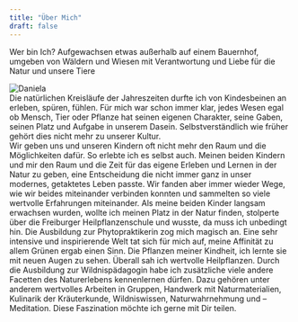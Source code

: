 ```yaml
---
title: "Über Mich"
draft: false
---
```

Wer bin Ich? Aufgewachsen etwas außerhalb auf einem Bauernhof, umgeben von Wäldern und Wiesen mit Verantwortung und Liebe für die Natur und unsere Tiere
<div class="image-container">
  <img src="https://fuehldienatur.github.io/FuehlDieNatur/img/head.jpg" alt="Daniela" class="round-image">
</div>
Die natürlichen Kreisläufe der Jahreszeiten durfte ich von Kindesbeinen an erleben, spüren, fühlen. Für mich war schon immer klar, jedes Wesen egal ob Mensch, Tier oder Pflanze hat seinen eigenen Charakter, seine Gaben, seinen Platz und Aufgabe in unserem Dasein.
Selbstverständlich wie früher gehört dies nicht mehr zu unserer Kultur. <br>Wir geben uns und unseren Kindern oft nicht mehr den Raum und die Möglichkeiten dafür.
So erlebte ich es selbst auch. Meinen beiden Kindern und mir den Raum und die Zeit für das eigene Erleben und Lernen in der Natur zu geben, eine Entscheidung die nicht immer ganz in unser modernes, getaktetes Leben passte. Wir fanden aber immer wieder Wege, wie wir beides miteinander verbinden konnten und sammelten so viele wertvolle Erfahrungen miteinander.
Als meine beiden Kinder langsam erwachsen wurden, wollte ich meinen Platz in der Natur finden, stolperte über die Freiburger Heilpflanzenschule und wusste, da muss ich unbedingt hin. Die Ausbildung zur Phytopraktikerin zog mich magisch an.
Eine sehr intensive und inspirierende Welt tat sich für mich auf, meine Affinität zu allem Grünen ergab einen Sinn. Die Pflanzen meiner Kindheit, ich lernte sie mit neuen Augen zu sehen. Überall sah ich wertvolle Heilpflanzen. Durch die Ausbildung zur Wildnispädagogin habe ich zusätzliche viele andere Facetten des Naturerlebens kennenlernen dürfen. Dazu gehören unter anderem wertvolles Arbeiten in Gruppen, Handwerk mit Naturmaterialien, Kulinarik der Kräuterkunde, Wildniswissen, Naturwahrnehmung und – Meditation.
Diese Faszination möchte ich gerne mit Dir teilen.


 
